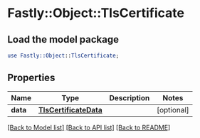 # Fastly::Object::TlsCertificate

## Load the model package
```perl
use Fastly::Object::TlsCertificate;
```

## Properties
Name | Type | Description | Notes
------------ | ------------- | ------------- | -------------
**data** | [**TlsCertificateData**](TlsCertificateData.md) |  | [optional] 

[[Back to Model list]](../README.md#documentation-for-models) [[Back to API list]](../README.md#documentation-for-api-endpoints) [[Back to README]](../README.md)


